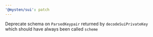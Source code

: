 ```yaml
---
'@mysten/sui': patch
---
```


Deprecate schema on `ParsedKeypair` returned by `decodeSuiPrivateKey` which should have always been called `scheme`
